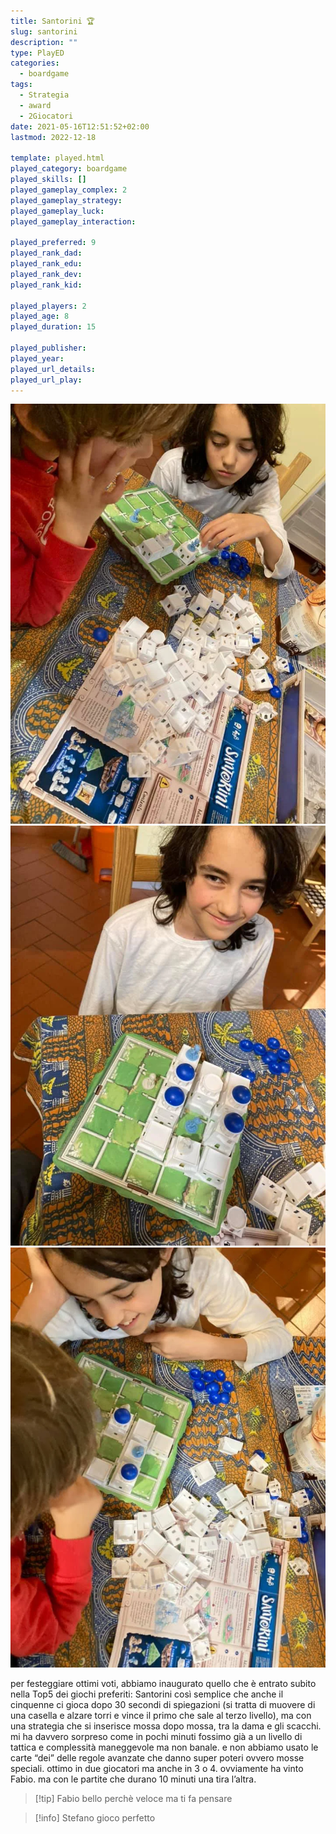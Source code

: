 ```yaml
---
title: Santorini 🏆
slug: santorini
description: ""
type: PlayED
categories:
  - boardgame
tags:
  - Strategia
  - award
  - 2Giocatori
date: 2021-05-16T12:51:52+02:00
lastmod: 2022-12-18

template: played.html
played_category: boardgame
played_skills: []
played_gameplay_complex: 2
played_gameplay_strategy: 
played_gameplay_luck: 
played_gameplay_interaction: 

played_preferred: 9
played_rank_dad: 
played_rank_edu: 
played_rank_dev: 
played_rank_kid: 

played_players: 2
played_age: 8
played_duration: 15

played_publisher: 
played_year: 
played_url_details: 
played_url_play: 
---
```


![](../../assets/img/played/boardgame/santorini1.webp)
![](../../assets/img/played/boardgame/santorini2.webp)
![](../../assets/img/played/boardgame/santorini3.webp)

per festeggiare ottimi voti, abbiamo inaugurato quello che è entrato subito nella Top5 dei giochi preferiti: Santorini
così semplice che anche il cinquenne ci gioca dopo 30 secondi di spiegazioni (si tratta di muovere di una casella e alzare torri e vince il primo che sale al terzo livello), ma con una strategia che si inserisce mossa dopo mossa, tra la dama e gli scacchi.
mi ha davvero sorpreso come in pochi minuti fossimo già a un livello di tattica e complessità maneggevole ma non banale. 
e non abbiamo usato le carte “dei” delle regole avanzate che danno super poteri ovvero mosse speciali. 
ottimo in due giocatori ma anche in 3 o 4.
ovviamente ha vinto Fabio. ma con le partite che durano 10 minuti una tira l’altra. 

> [!tip] Fabio bello perchè veloce ma ti fa pensare

> [!info] Stefano gioco perfetto
